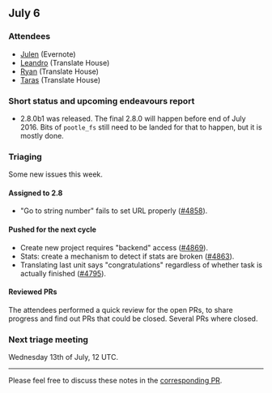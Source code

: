 ## July 6

### Attendees

* [Julen](https://github.com/julen) (Evernote)
* [Leandro](https://github.com/unho) (Translate House)
* [Ryan](https://github.com/phlax) (Translate House)
* [Taras](https://github.com/ta2-1) (Translate House)


### Short status and upcoming endeavours report

* 2.8.0b1 was released. The final 2.8.0 will happen before end of July 2016.
  Bits of `pootle_fs` still need to be landed for that to happen, but it is
  mostly done.


### Triaging

Some new issues this week.


#### Assigned to 2.8

* "Go to string number" fails to set URL properly
  ([#4858](https://github.com/translate/pootle/issues/4870)).


#### Pushed for the next cycle

* Create new project requires "backend" access
  ([#4869](https://github.com/translate/pootle/issues/4869)).
* Stats: create a mechanism to detect if stats are broken
  ([#4863](https://github.com/translate/pootle/issues/4863)).
* Translating last unit says "congratulations" regardless of whether task is
  actually finished ([#4795](https://github.com/translate/pootle/issues/4795)).


#### Reviewed PRs

The attendees performed a quick review for the open PRs, to share progress and
find out PRs that could be closed. Several PRs where closed.


### Next triage meeting

Wednesday 13th of July, 12 UTC.

----

Please feel free to discuss these notes in the 
[corresponding PR](https://github.com/translate/core-notes/pull/6).
